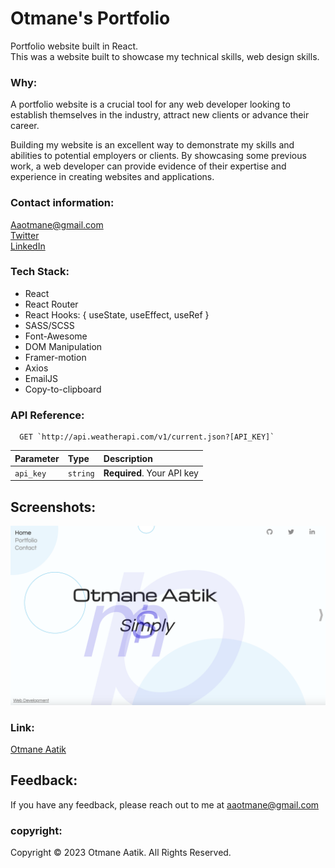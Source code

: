 # Otmane's Portfolio

Portfolio website built in React.  
This was a website built to showcase my technical skills, web design skills.

### Why:    
A portfolio website is a crucial tool for any web developer looking to establish themselves in the industry, attract new clients or advance their career.   

Building my website is an excellent way to demonstrate my skills and abilities to potential employers or clients. By showcasing some previous work, a web developer can provide evidence of their expertise and experience in creating websites and applications.

### Contact information:   
Aaotmane@gmail.com    
[Twitter](https://twitter.com)    
[LinkedIn](https://www.linkedin.com/in/otmane-aatik/)    

### Tech Stack:  
- React
- React Router
- React Hooks: { useState, useEffect, useRef }
- SASS/SCSS
- Font-Awesome
- DOM Manipulation
- Framer-motion
- Axios
- EmailJS
- Copy-to-clipboard

### API Reference:

```http: api.weatherapi.com
  GET `http://api.weatherapi.com/v1/current.json?[API_KEY]`
```

| Parameter | Type     | Description                |
| :-------- | :------- | :------------------------- |
| `api_key` | `string` | **Required**. Your API key |


## Screenshots:
![App Screenshot](./public/assets/img/readme1.png)

### Link:   
[Otmane Aatik](https://otmaneaatik.netlify.app)

## Feedback:
If you have any feedback, please reach out to me at aaotmane@gmail.com

### copyright:    
Copyright © 2023 Otmane Aatik. All Rights Reserved. 
  

